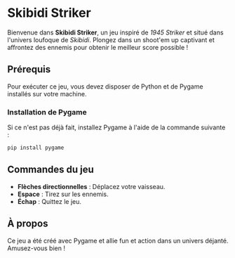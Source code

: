 # Skibidi Striker

Bienvenue dans **Skibidi Striker**, un jeu inspiré de *1945 Striker* et situé dans l'univers loufoque de *Skibidi*. Plongez dans un shoot'em up captivant et affrontez des ennemis pour obtenir le meilleur score possible !

## Prérequis

Pour exécuter ce jeu, vous devez disposer de Python et de Pygame installés sur votre machine.

### Installation de Pygame

Si ce n'est pas déjà fait, installez Pygame à l'aide de la commande suivante :

```bash
pip install pygame
```


## Commandes du jeu

- **Flèches directionnelles** : Déplacez votre vaisseau.
- **Espace** : Tirez sur les ennemis.
- **Échap** : Quittez le jeu.

## À propos

Ce jeu a été créé avec Pygame et allie fun et action dans un univers déjanté. Amusez-vous bien !

